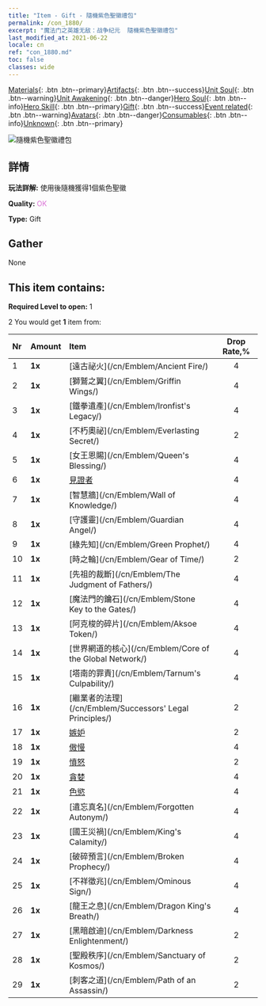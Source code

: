 ```yaml
---
title: "Item - Gift - 隨機紫色聖徽禮包"
permalink: /con_1880/
excerpt: "魔法门之英雄无敌：战争纪元  隨機紫色聖徽禮包"
last_modified_at: 2021-06-22
locale: cn
ref: "con_1880.md"
toc: false
classes: wide
---
```

 [Materials](/ItemsCN/){: .btn .btn--primary}[Artifacts](/ItemsCN/Artifacts/){: .btn .btn--success}[Unit Soul](/ItemsCN/UnitSoul/){: .btn .btn--warning}[Unit Awakening](/ItemsCN/UnitAwakening/){: .btn .btn--danger}[Hero Soul](/ItemsCN/HeroSoul/){: .btn .btn--info}[Hero Skill](/ItemsCN/HeroSkill/){: .btn .btn--primary}[Gift](/ItemsCN/Gift/){: .btn .btn--success}[Event related](/ItemsCN/Events/){: .btn .btn--warning}[Avatars](/ItemsCN/Avatars/){: .btn .btn--danger}[Consumables](/ItemsCN/Consumables/){: .btn .btn--info}[Unknown](/ItemsCN/Unknown/){: .btn .btn--primary}

 ![隨機紫色聖徽禮包](/images/t/i_907417.png)

## 詳情
 **玩法詳解:** 使用後隨機獲得1個紫色聖徽

 **Quality:** <span style="color: #DA70D6">OK</span>

 **Type:** Gift

## Gather

  None

## This item contains:

 **Required Level to open:** 1

 2 You would get **1** item  from:

  | Nr | Amount |     Item    | Drop Rate,% |
  |:---|:-------|:------------|:---------:|
  | 1 |  **1x** | [遠古祕火](/cn/Emblem/Ancient Fire/) | 4 | 
  | 2 |  **1x** | [獅鷲之翼](/cn/Emblem/Griffin Wings/) | 4 | 
  | 3 |  **1x** | [鐵拳遺產](/cn/Emblem/Ironfist's Legacy/) | 4 | 
  | 4 |  **1x** | [不朽奧祕](/cn/Emblem/Everlasting Secret/) | 2 | 
  | 5 |  **1x** | [女王恩賜](/cn/Emblem/Queen's Blessing/) | 4 | 
  | 6 |  **1x** | [見證者](/cn/Emblem/Witness/) | 4 | 
  | 7 |  **1x** | [智慧牆](/cn/Emblem/Wall of Knowledge/) | 4 | 
  | 8 |  **1x** | [守護靈](/cn/Emblem/Guardian Angel/) | 4 | 
  | 9 |  **1x** | [綠先知](/cn/Emblem/Green Prophet/) | 4 | 
  | 10 |  **1x** | [時之輪](/cn/Emblem/Gear of Time/) | 2 | 
  | 11 |  **1x** | [先祖的裁斷](/cn/Emblem/The Judgment of Fathers/) | 4 | 
  | 12 |  **1x** | [魔法門的鑰石](/cn/Emblem/Stone Key to the Gates/) | 4 | 
  | 13 |  **1x** | [阿克梭的碎片](/cn/Emblem/Aksoe Token/) | 4 | 
  | 14 |  **1x** | [世界網道的核心](/cn/Emblem/Core of the Global Network/) | 4 | 
  | 15 |  **1x** | [塔南的罪責](/cn/Emblem/Tarnum's Culpability/) | 4 | 
  | 16 |  **1x** | [繼業者的法理](/cn/Emblem/Successors' Legal Principles/) | 2 | 
  | 17 |  **1x** | [嫉妒](/cn/Emblem/Jealousy/) | 2 | 
  | 18 |  **1x** | [傲慢](/cn/Emblem/Arrogance/) | 4 | 
  | 19 |  **1x** | [憤怒](/cn/Emblem/Anger/) | 2 | 
  | 20 |  **1x** | [貪婪](/cn/Emblem/Greed/) | 4 | 
  | 21 |  **1x** | [色慾](/cn/Emblem/Lust/) | 4 | 
  | 22 |  **1x** | [遺忘真名](/cn/Emblem/Forgotten Autonym/) | 4 | 
  | 23 |  **1x** | [國王災禍](/cn/Emblem/King's Calamity/) | 4 | 
  | 24 |  **1x** | [破碎預言](/cn/Emblem/Broken Prophecy/) | 4 | 
  | 25 |  **1x** | [不祥徵兆](/cn/Emblem/Ominous Sign/) | 4 | 
  | 26 |  **1x** | [龍王之息](/cn/Emblem/Dragon King's Breath/) | 4 | 
  | 27 |  **1x** | [黑暗啟迪](/cn/Emblem/Darkness Enlightenment/) | 2 | 
  | 28 |  **1x** | [聖殿秩序](/cn/Emblem/Sanctuary of Kosmos/) | 2 | 
  | 29 |  **1x** | [刺客之道](/cn/Emblem/Path of an Assassin/) | 2 | 

